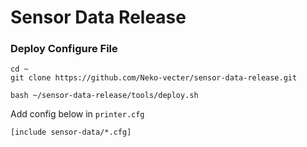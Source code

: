 # Sensor Data Release

### Deploy Configure File 

``` shell
cd ~
git clone https://github.com/Neko-vecter/sensor-data-release.git

bash ~/sensor-data-release/tools/deploy.sh
```

Add config below in `printer.cfg`

```
[include sensor-data/*.cfg]
```